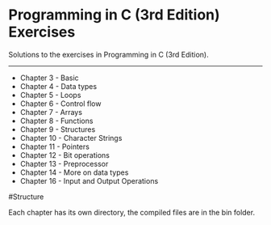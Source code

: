 <span class="mega-octicon octicon-repo"></span> Programming in C (3rd Edition) Exercises
===================


Solutions to the exercises in Programming in C (3rd Edition).

----------
 - Chapter 3 - Basic
 - Chapter 4 - Data types
 - Chapter 5 - Loops
 - Chapter 6 - Control flow
 - Chapter 7 - Arrays
 - Chapter 8 - Functions
 - Chapter 9 - Structures
 - Chapter 10 - Character Strings
 - Chapter 11 - Pointers
 - Chapter 12 - Bit operations
 - Chapter 13 - Preprocessor
 - Chapter 14 - More on data types
 - Chapter 16 - Input and Output Operations

#Structure

Each chapter has its own directory, the compiled files are in the bin folder.
